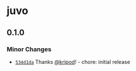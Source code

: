 # juvo

## 0.1.0

### Minor Changes

- [`534d1da`](https://github.com/kripod/juvo/commit/534d1da97abcc6b977cd3528460b7dca4e016442) Thanks [@kripod](https://github.com/kripod)! - chore: initial release

